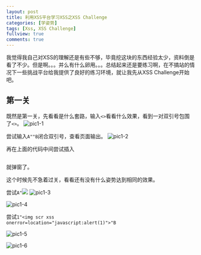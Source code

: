 ```yaml
---
layout: post
title: 利用XSS平台学习XSS之XSS Challenge
categories: [学姿势]
tags: [Xss, XSS Challenge]
fullview: true
comments: true
---
```

我觉得我自己对XSS的理解还是有些不够，毕竟挖这块的东西经验太少，资料倒是看了不少。但是啊。。。并么有什么卵用。。。总结起来还是要练习啊，在不搞站的情况下一些挑战平台给我提供了良好的练习环境，就让我先从XSS Challenge开始吧。

## 第一关
既然是第一关，先看看是什么套路，输入<code><></code>看看什么效果，看到一对双引号包围了<code><></code>。
![pic1-1](http://o8lgx56x1.bkt.clouddn.com/blog/img/xss-challenges-1-1.png)

尝试输入<code>A""B</code>闭合双引号，查看页面输出。 
![pic1-2](http://o8lgx56x1.bkt.clouddn.com/blog/img/xss-challenges-1-2.png)

再在上面的代码中间尝试插入<pre><code><script>alert(1)</script></code></pre>就弹窗了。

这个时候先不急着过关，看看还有没有什么姿势达到相同的效果。

尝试<code>A"<img src=xss onerror=alert(1)></code>
![pic1-3](http://o8lgx56x1.bkt.clouddn.com/blog/img/xss-challenges-1-3.png)

![pic1-4](http://o8lgx56x1.bkt.clouddn.com/blog/img/xss-challenges-1-4.png)

尝试<code>1"<img scr xss onerror=location="javascript:alert(1)">"B</code>

![pic1-5](http://o8lgx56x1.bkt.clouddn.com/blog/img/xss-challenges-1-5.png)

![pic1-6](http://o8lgx56x1.bkt.clouddn.com/blog/img/xss-challenges-1-6.png)